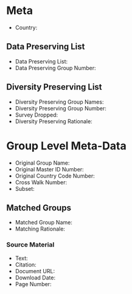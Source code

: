 # Meta
- Country: 

## Data Preserving List
- Data Preserving List: 
- Data Preserving Group Number: 

## Diversity Preserving List
- Diversity Preserving Group Names: 
- Diversity Preserving Group Number: 
- Survey Dropped: 
- Diversity Preserving Rationale: 


# Group Level Meta-Data
- Original Group Name: 
- Original Master ID Number:
- Original Country Code Number:
- Cross Walk Number: 
- Subset: 

## Matched Groups
- Matched Group Name: 
- Matching Rationale: 

### Source Material
- Text:   
- Citation: 
- Document URL:
- Download Date: 
- Page Number: 

